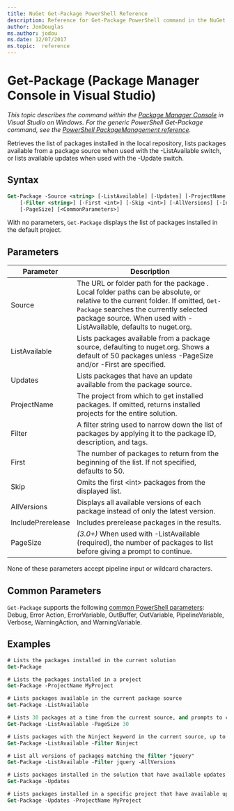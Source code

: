 ```yaml
---
title: NuGet Get-Package PowerShell Reference
description: Reference for Get-Package PowerShell command in the NuGet Package Manager Console in Visual Studio.
author: JonDouglas
ms.author: jodou
ms.date: 12/07/2017
ms.topic:  reference
---
```


# Get-Package (Package Manager Console in Visual Studio)

*This topic describes the command within the [Package Manager Console](../../consume-packages/install-use-packages-powershell.md) in Visual Studio on Windows. For the generic PowerShell Get-Package command, see the [PowerShell PackageManagement reference](/powershell/module/packagemanagement/?view=powershell-6).*

Retrieves the list of packages installed in the local repository, lists packages available from a package source when used with the -ListAvailable switch, or lists available updates when used with the -Update switch.

## Syntax

```ps
Get-Package -Source <string> [-ListAvailable] [-Updates] [-ProjectName <string>]
    [-Filter <string>] [-First <int>] [-Skip <int>] [-AllVersions] [-IncludePrerelease]
    [-PageSize] [<CommonParameters>]
```

With no parameters, `Get-Package` displays the list of packages installed in the default project.

## Parameters

| Parameter | Description |
| --- | --- |
| Source | The URL or folder path for the package . Local folder paths can be absolute, or relative to the current folder. If omitted, `Get-Package` searches the currently selected package source. When used with -ListAvailable, defaults to nuget.org. |
| ListAvailable | Lists packages available from a package source, defaulting to nuget.org. Shows a default of 50 packages unless -PageSize and/or -First are specified. |
| Updates | Lists packages that have an update available from the package source. |
| ProjectName | The project from which to get installed packages. If omitted, returns installed projects for the entire solution. |
| Filter | A filter string used to narrow down the list of packages by applying it to the package ID, description, and tags. |
| First | The number of packages to return from the beginning of the list. If not specified, defaults to 50. |
| Skip | Omits the first &lt;int&gt; packages from the displayed list.  |
| AllVersions | Displays all available versions of each package instead of only the latest version. |
| IncludePrerelease | Includes prerelease packages in the results. |
| PageSize | *(3.0+)* When used with -ListAvailable (required), the number of packages to list before giving a prompt to continue. |

None of these parameters accept pipeline input or wildcard characters.

## Common Parameters

`Get-Package` supports the following [common PowerShell parameters](/powershell/module/microsoft.powershell.core/about/about_commonparameters): Debug, Error Action, ErrorVariable, OutBuffer, OutVariable, PipelineVariable, Verbose, WarningAction, and WarningVariable.

## Examples

```ps
# Lists the packages installed in the current solution
Get-Package

# Lists the packages installed in a project
Get-Package -ProjectName MyProject

# Lists packages available in the current package source
Get-Package -ListAvailable

# Lists 30 packages at a time from the current source, and prompts to continue if more are available
Get-Package -ListAvailable -PageSize 30

# Lists packages with the Ninject keyword in the current source, up to 50
Get-Package -ListAvailable -Filter Ninject

# List all versions of packages matching the filter "jquery"
Get-Package -ListAvailable -Filter jquery -AllVersions

# Lists packages installed in the solution that have available updates
Get-Package -Updates

# Lists packages installed in a specific project that have available updates
Get-Package -Updates -ProjectName MyProject
```